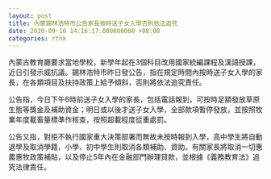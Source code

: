 ```yaml
---
layout: post
title: 內蒙錫林浩特市公告家長按時送子女入學否則依法追究
date: 2020-09-16 14:16:17.000000000 +08:00
categories: rthk
---
```


內蒙古教育廳要求當地學校，新學年起在3個科目改用國家統編課程及漢語授課，近日引發示威抗議。錫林浩特市昨日發公告，指在規定時間內按時送子女入學的家長，在各類項目及扶持政策上給予傾斜，否則將依法追究責任。

公告指，今日下午6時前送子女入學的家長，包括電話報到，可按時足額發放草原生態等獎金及補助資金；明日或以後才送子女入學，全部款項暫停發放，並按照牧業年度載畜量標準作核查，按照超載程度從重處罰。

公告又指，對拒不執行國家重大決策部署而無故未按時報到入學，高中學生將自動退學及取消學籍，小學、初中學生則取消各類補助、資助。有關家長將取消一切惠農惠牧政策補貼，以及停止5年內在金融部門辦理貸款，並根據《義務教育法》追究法律責任。
